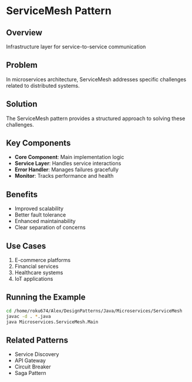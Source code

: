 # ServiceMesh Pattern

## Overview
Infrastructure layer for service-to-service communication

## Problem
In microservices architecture, ServiceMesh addresses specific challenges related to distributed systems.

## Solution
The ServiceMesh pattern provides a structured approach to solving these challenges.

## Key Components
- **Core Component**: Main implementation logic
- **Service Layer**: Handles service interactions
- **Error Handler**: Manages failures gracefully
- **Monitor**: Tracks performance and health

## Benefits
- Improved scalability
- Better fault tolerance
- Enhanced maintainability
- Clear separation of concerns

## Use Cases
1. E-commerce platforms
2. Financial services
3. Healthcare systems
4. IoT applications

## Running the Example
```bash
cd /home/roku674/Alex/DesignPatterns/Java/Microservices/ServiceMesh
javac -d . *.java
java Microservices.ServiceMesh.Main
```

## Related Patterns
- Service Discovery
- API Gateway
- Circuit Breaker
- Saga Pattern
